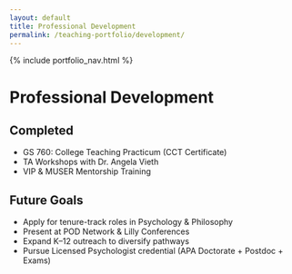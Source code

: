 ```yaml
---
layout: default
title: Professional Development
permalink: /teaching-portfolio/development/
---
```


{% include portfolio_nav.html %}

# Professional Development

## Completed  
- GS 760: College Teaching Practicum (CCT Certificate)  
- TA Workshops with Dr. Angela Vieth  
- VIP & MUSER Mentorship Training

## Future Goals  
- Apply for tenure-track roles in Psychology & Philosophy  
- Present at POD Network & Lilly Conferences  
- Expand K–12 outreach to diversify pathways  
- Pursue Licensed Psychologist credential (APA Doctorate + Postdoc + Exams)

